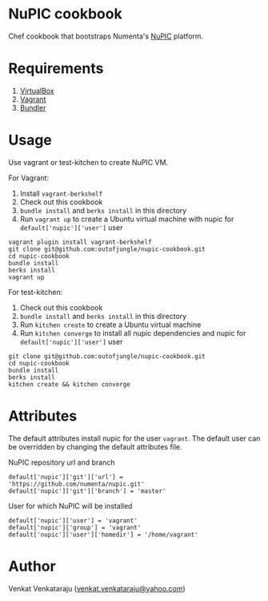 # NuPIC cookbook

Chef cookbook that bootstraps Numenta's [NuPIC](http://numenta.org/nupic.html) platform. 

# Requirements

1. [VirtualBox](https://www.virtualbox.org)
2. [Vagrant](http://www.vagrantup.com/)
3. [Bundler](http://bundler.io/)

# Usage

Use vagrant or test-kitchen to create NuPIC VM.

For Vagrant:

1. Install `vagrant-berkshelf`
2. Check out this cookbook
3. `bundle install` and `berks install` in this directory
4. Run `vagrant up` to create a Ubuntu virtual machine with nupic for `default['nupic']['user']` user

```
vagrant plugin install vagrant-berkshelf
git clone git@github.com:outofjungle/nupic-cookbook.git
cd nupic-cookbook
bundle install
berks install
vagrant up
```

For test-kitchen:

1. Check out this cookbook
2. `bundle install` and `berks install` in this directory
3. Run `kitchen create` to create a Ubuntu virtual machine
4. Run `kitchen converge` to install all nupic dependencies and nupic for `default['nupic']['user']` user

```
git clone git@github.com:outofjungle/nupic-cookbook.git
cd nupic-cookbook
bundle install
berks install
kitchen create && kitchen converge
```

# Attributes

The default attributes install nupic for the user `vagrant`. The default user can be overridden by changing the default attributes file.

NuPIC repository url and branch

```
default['nupic']['git']['url'] = 'https://github.com/numenta/nupic.git'
default['nupic']['git']['branch'] = 'master'
```

User for which NuPIC will be installed

```
default['nupic']['user'] = 'vagrant'
default['nupic']['group'] = 'vagrant'
default['nupic']['user']['homedir'] = '/home/vagrant'
```

# Author

Venkat Venkataraju (venkat.venkataraju@yahoo.com)


